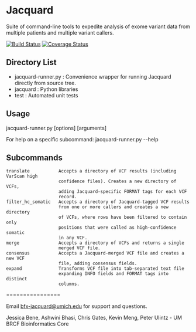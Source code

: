 
Jacquard
================
Suite of command-line tools to expedite analysis of exome variant data from multiple patients and multiple variant callers.

[![Build Status](https://travis-ci.org/umich-brcf-bioinf/Jacquard.svg?branch=develop)](https://travis-ci.org/umich-brcf-bioinf/Jacquard) 
[![Coverage Status](https://coveralls.io/repos/umich-brcf-bioinf/Jacquard/badge.png?branch=develop)](https://coveralls.io/r/umich-brcf-bioinf/Jacquard?branch=develop)

## Directory List
* jacquard-runner.py : Convenience wrapper for running Jacquard directly from source tree.
* jacquard : Python libraries 
* test : Automated unit tests

## Usage

jacquard-runner.py <subcommand> [options] [arguments]

For help on a specific subcommand:
jacquard-runner.py <subcommand> --help 

## Subcommands
    translate           Accepts a directory of VCF results (including VarScan high
                        confidence files). Creates a new directory of VCFs,
                        adding Jacquard-specific FORMAT tags for each VCF
                        record.
    filter_hc_somatic   Accepts a directory of Jacquard-tagged VCF results
                        from one or more callers and creates a new directory
                        of VCFs, where rows have been filtered to contain only
                        positions that were called as high-confidence somatic 
                        in any VCF.
    merge               Accepts a directory of VCFs and returns a single
                        merged VCF file.
    consensus           Accepts a Jacquard-merged VCF file and creates a new VCF
                        file, adding consensus fields.
    expand              Transforms VCF file into tab-separated text file 
                        expanding INFO fields and FORMAT tags into distinct
                        columns.

================

Email bfx-jacquard@umich.edu for support and questions.

Jessica Bene, Ashwini Bhasi, Chris Gates, Kevin Meng, Peter Ulintz - UM BRCF Bioinformatics Core

